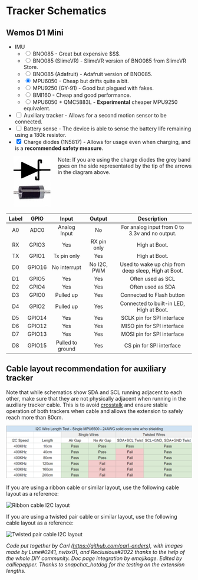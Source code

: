 # Tracker Schematics

## Wemos D1 Mini

* IMU
  - <input id="bno" type="radio" name="d1-imu" value="bno"> <label for="bno">BNO085</label> - Great but expensive $$$.
  - <input id="bno" type="radio" name="d1-imu" value="bno_slimevr"> <label for="bno">BNO085 (SlimeVR)</label> - SlimeVR version of BNO085 from SlimeVR Store.
  - <input id="bno_ada" type="radio" name="d1-imu" value="bno_ada"> <label for="bno_ada">BNO085 (Adafruit)</label> - Adafruit version of BNO085.
  - <input id="mpu" type="radio" name="d1-imu" value="mpu" checked="checked"> <label for="mpu">MPU6050</label> - Cheap but drifts quite a bit.
  - <input id="mpu9250" type="radio" name="d1-imu" value="mpu9250"> <label for="mpu9250">MPU9250 (GY-91)</label> - Good but plagued with fakes.
  - <input id="bmi" type="radio" name="d1-imu" value="bmi"> <label for="bmi">BMI160</label> - Cheap and good performance.
  - <input id="qmc" type="radio" name="d1-imu" value="qmc"> <label for="qmc">MPU6050 + QMC5883L</label> - <b>Experimental</b> cheaper MPU9250 equivalent.
* <input id="d1-aux" type="checkbox" name="d1-aux"> <label for="d1-aux">Auxiliary tracker</label> - Allows for a second motion sensor to be connected.
* <input id="d1-battery-sense" type="checkbox" name="d1-battery-sense"> <label for="d1-battery-sense">Battery sense</label> - The device is able to sense the battery life remaining using a 180k resistor.
* <input id="d1-charge-diodes" type="checkbox" name="d1-charge-diodes" checked="checked"> <label for="d1-charge-diodes">Charge diodes (1N5817)</label> - Allows for usage even when charging, and is a **recommended safety measure**.

<div class="chip" id="d1" style="position: relative; width: 100%;"></div>

<div class="diodeDirectionCont">
  <img alt="diode direction" src="../assets/img/diodeDirection.png" style="float:left;margin:0 20px 20px;" />
  Note: If you are using the charge diodes the grey band goes on the side representated by the tip of the arrows in the diagram above.
</div>

| Label |  GPIO  |       Input      |    Output   |                     Description                     |
|:-----:|:------:|:----------------:|:-----------:|:---------------------------------------------------:|
| A0    | ADC0   | Analog Input     | No          | For analog input from 0 to 3.3v and no output.      |
| RX    | GPIO3  | Yes              | RX pin only | High at Boot.                                       |
| TX    | GPIO1  | Tx pin only      | Yes         | High at Boot.                                       |
| D0    | GPIO16 | No interrupt     | No I2C, PWM | Used to wake up chip from deep sleep, High at Boot. |
| D1    | GPIO5  | Yes              | Yes         | Often used as SCL                                   |
| D2    | GPIO4  | Yes              | Yes         | Often used as SDA                                   |
| D3    | GPIO0  | Pulled up        | Yes         | Connected to Flash button                           |
| D4    | GPIO2  | Pulled up        | Yes         | Connected to built-in LED, High at Boot.            |
| D5    | GPIO14 | Yes              | Yes         | SCLK pin for SPI interface                          |
| D6    | GPIO12 | Yes              | Yes         | MISO pin for SPI interface                          |
| D7    | GPIO13 | Yes              | Yes         | MOSI pin for SPI interface                          |
| D8    | GPIO15 | Pulled to ground | Yes         | CS pin for SPI interface                            |

## Cable layout recommendation for auxiliary tracker

Note that while schematics show SDA and SCL running adjacent to each other, make sure that they are not physically adjacent
when running in the auxiliary tracker cable. This is to avoid [crosstalk](https://www.i2cchip.com/i2c_connector.html#Crosstalk) and ensure stable operation of both trackers when cable and allows the extension to safely reach more than 80cm.

![Distance for each setup](../assets/img/I2C_Wire_Length_Test.png)

If you are using a ribbon cable or similar layout, use the following cable layout as a reference:

![Ribbon cable I2C layout](../assets/img/ribbon_cable.png)

If you are using a twisted pair cable or similar layout, use the following cable layout as a reference:

![Twisted pair cable I2C layout](../assets/img/twisted_pair.png)

*Code put together by Carl (<https://github.com/carl-anders>), with images made by Lune#0241, nwbx01, and Reclusious#2022 thanks to the help of the whole DIY community. Doc page integration by emojikage. Edited by calliepepper. Thanks to snapchat_hotdog for the testing on the extension lengths.*

<script src="../assets/js/schematics.js"></script>
